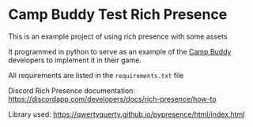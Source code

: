 # Camp Buddy Test Rich Presence

This is an example project of using rich presence with some assets

It programmed in python to serve as an example of the [Camp Buddy][campbuddy] developers to implement it in their game.

All requirements are listed in the `requirements.txt` file

Discord Rich Presence documentation: https://discordapp.com/developers/docs/rich-presence/how-to

Library used: https://qwertyquerty.github.io/pypresence/html/index.html


[campbuddy]: https://www.blitsgames.com/